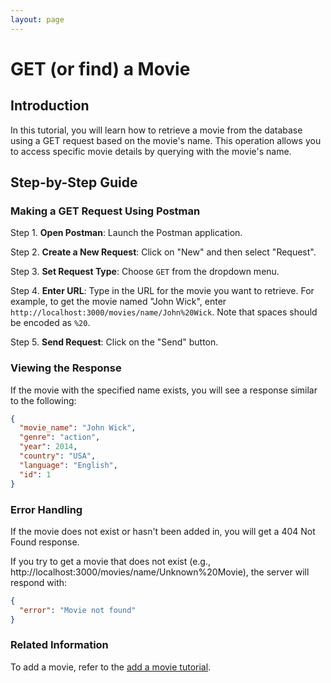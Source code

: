 ```yaml
---
layout: page
---
```


# GET (or find) a Movie 

## Introduction

In this tutorial, you will learn how to retrieve a movie from the database using a GET request based on the movie's name. 
This operation allows you to access specific movie details by querying with the movie's name.

## Step-by-Step Guide

### Making a GET Request Using Postman

Step 1. **Open Postman**: Launch the Postman application.

Step 2. **Create a New Request**: Click on "New" and then select "Request".

Step 3. **Set Request Type**: Choose `GET` from the dropdown menu.

Step 4. **Enter URL**: Type in the URL for the movie you want to retrieve. For example, to get the movie named "John Wick", enter `http://localhost:3000/movies/name/John%20Wick`. Note that spaces should be encoded as `%20`.

Step 5. **Send Request**: Click on the "Send" button.

### Viewing the Response

If the movie with the specified name exists, you will see a response similar to the following:

```json
{
  "movie_name": "John Wick",
  "genre": "action",
  "year": 2014,
  "country": "USA",
  "language": "English",
  "id": 1
}
```

### Error Handling

If the movie does not exist or hasn't been added in, you will get a 404 Not Found response.

If you try to get a movie that does not exist (e.g., http://localhost:3000/movies/name/Unknown%20Movie), the server will respond with:

```json
{
  "error": "Movie not found"
}
```

### Related Information

To add a movie, refer to the [add a movie tutorial](docs/tutorials/add_a_movie.md). 


